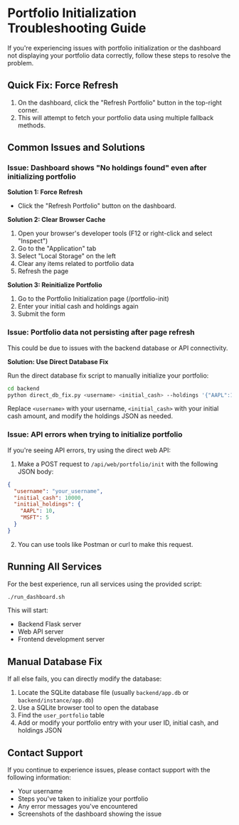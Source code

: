 # Portfolio Initialization Troubleshooting Guide

If you're experiencing issues with portfolio initialization or the dashboard not displaying your portfolio data correctly, follow these steps to resolve the problem.

## Quick Fix: Force Refresh

1. On the dashboard, click the "Refresh Portfolio" button in the top-right corner.
2. This will attempt to fetch your portfolio data using multiple fallback methods.

## Common Issues and Solutions

### Issue: Dashboard shows "No holdings found" even after initializing portfolio

**Solution 1: Force Refresh**
- Click the "Refresh Portfolio" button on the dashboard.

**Solution 2: Clear Browser Cache**
1. Open your browser's developer tools (F12 or right-click and select "Inspect")
2. Go to the "Application" tab
3. Select "Local Storage" on the left
4. Clear any items related to portfolio data
5. Refresh the page

**Solution 3: Reinitialize Portfolio**
1. Go to the Portfolio Initialization page (/portfolio-init)
2. Enter your initial cash and holdings again
3. Submit the form

### Issue: Portfolio data not persisting after page refresh

This could be due to issues with the backend database or API connectivity.

**Solution: Use Direct Database Fix**

Run the direct database fix script to manually initialize your portfolio:

```bash
cd backend
python direct_db_fix.py <username> <initial_cash> --holdings '{"AAPL":10,"MSFT":5}'
```

Replace `<username>` with your username, `<initial_cash>` with your initial cash amount, and modify the holdings JSON as needed.

### Issue: API errors when trying to initialize portfolio

If you're seeing API errors, try using the direct web API:

1. Make a POST request to `/api/web/portfolio/init` with the following JSON body:
```json
{
  "username": "your_username",
  "initial_cash": 10000,
  "initial_holdings": {
    "AAPL": 10,
    "MSFT": 5
  }
}
```

2. You can use tools like Postman or curl to make this request.

## Running All Services

For the best experience, run all services using the provided script:

```bash
./run_dashboard.sh
```

This will start:
- Backend Flask server
- Web API server
- Frontend development server

## Manual Database Fix

If all else fails, you can directly modify the database:

1. Locate the SQLite database file (usually `backend/app.db` or `backend/instance/app.db`)
2. Use a SQLite browser tool to open the database
3. Find the `user_portfolio` table
4. Add or modify your portfolio entry with your user ID, initial cash, and holdings JSON

## Contact Support

If you continue to experience issues, please contact support with the following information:
- Your username
- Steps you've taken to initialize your portfolio
- Any error messages you've encountered
- Screenshots of the dashboard showing the issue
